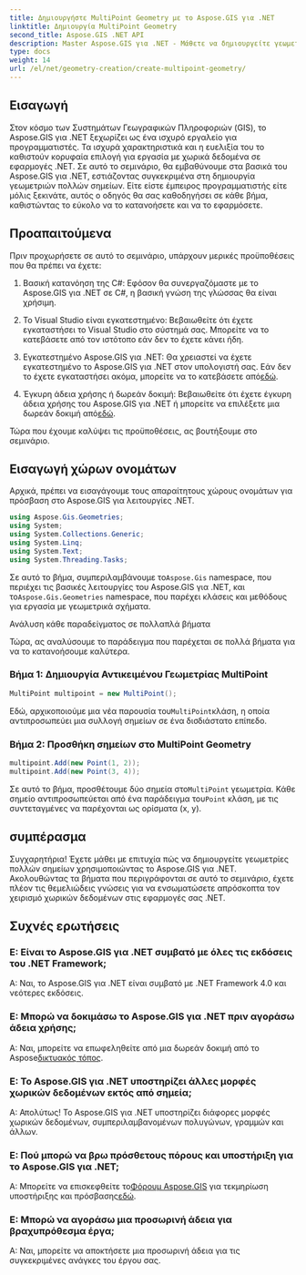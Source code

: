 ```yaml
---
title: Δημιουργήστε MultiPoint Geometry με το Aspose.GIS για .NET
linktitle: Δημιουργία MultiPoint Geometry
second_title: Aspose.GIS .NET API
description: Master Aspose.GIS για .NET - Μάθετε να δημιουργείτε γεωμετρίες πολλών σημείων χωρίς κόπο. Ολοκληρωμένο σεμινάριο για προγραμματιστές.
type: docs
weight: 14
url: /el/net/geometry-creation/create-multipoint-geometry/
---
```

## Εισαγωγή

Στον κόσμο των Συστημάτων Γεωγραφικών Πληροφοριών (GIS), το Aspose.GIS για .NET ξεχωρίζει ως ένα ισχυρό εργαλείο για προγραμματιστές. Τα ισχυρά χαρακτηριστικά και η ευελιξία του το καθιστούν κορυφαία επιλογή για εργασία με χωρικά δεδομένα σε εφαρμογές .NET. Σε αυτό το σεμινάριο, θα εμβαθύνουμε στα βασικά του Aspose.GIS για .NET, εστιάζοντας συγκεκριμένα στη δημιουργία γεωμετριών πολλών σημείων. Είτε είστε έμπειρος προγραμματιστής είτε μόλις ξεκινάτε, αυτός ο οδηγός θα σας καθοδηγήσει σε κάθε βήμα, καθιστώντας το εύκολο να το κατανοήσετε και να το εφαρμόσετε.

## Προαπαιτούμενα

Πριν προχωρήσετε σε αυτό το σεμινάριο, υπάρχουν μερικές προϋποθέσεις που θα πρέπει να έχετε:

1. Βασική κατανόηση της C#: Εφόσον θα συνεργαζόμαστε με το Aspose.GIS για .NET σε C#, η βασική γνώση της γλώσσας θα είναι χρήσιμη.

2. Το Visual Studio είναι εγκατεστημένο: Βεβαιωθείτε ότι έχετε εγκαταστήσει το Visual Studio στο σύστημά σας. Μπορείτε να το κατεβάσετε από τον ιστότοπο εάν δεν το έχετε κάνει ήδη.

3. Εγκατεστημένο Aspose.GIS για .NET: Θα χρειαστεί να έχετε εγκατεστημένο το Aspose.GIS για .NET στον υπολογιστή σας. Εάν δεν το έχετε εγκαταστήσει ακόμα, μπορείτε να το κατεβάσετε από[εδώ](https://releases.aspose.com/gis/net/).

4.  Έγκυρη άδεια χρήσης ή δωρεάν δοκιμή: Βεβαιωθείτε ότι έχετε έγκυρη άδεια χρήσης του Aspose.GIS για .NET ή μπορείτε να επιλέξετε μια δωρεάν δοκιμή από[εδώ](https://releases.aspose.com/).

Τώρα που έχουμε καλύψει τις προϋποθέσεις, ας βουτήξουμε στο σεμινάριο.

## Εισαγωγή χώρων ονομάτων

Αρχικά, πρέπει να εισαγάγουμε τους απαραίτητους χώρους ονομάτων για πρόσβαση στο Aspose.GIS για λειτουργίες .NET.


```csharp
using Aspose.Gis.Geometries;
using System;
using System.Collections.Generic;
using System.Linq;
using System.Text;
using System.Threading.Tasks;
```

 Σε αυτό το βήμα, συμπεριλαμβάνουμε το`Aspose.Gis` namespace, που περιέχει τις βασικές λειτουργίες του Aspose.GIS για .NET, και το`Aspose.Gis.Geometries` namespace, που παρέχει κλάσεις και μεθόδους για εργασία με γεωμετρικά σχήματα.

Ανάλυση κάθε παραδείγματος σε πολλαπλά βήματα

Τώρα, ας αναλύσουμε το παράδειγμα που παρέχεται σε πολλά βήματα για να το κατανοήσουμε καλύτερα.

### Βήμα 1: Δημιουργία Αντικειμένου Γεωμετρίας MultiPoint

```csharp
MultiPoint multipoint = new MultiPoint();
```

 Εδώ, αρχικοποιούμε μια νέα παρουσία του`MultiPoint`κλάση, η οποία αντιπροσωπεύει μια συλλογή σημείων σε ένα δισδιάστατο επίπεδο.

### Βήμα 2: Προσθήκη σημείων στο MultiPoint Geometry

```csharp
multipoint.Add(new Point(1, 2));
multipoint.Add(new Point(3, 4));
```

 Σε αυτό το βήμα, προσθέτουμε δύο σημεία στο`MultiPoint` γεωμετρία. Κάθε σημείο αντιπροσωπεύεται από ένα παράδειγμα του`Point` κλάση, με τις συντεταγμένες να παρέχονται ως ορίσματα (x, y).

## συμπέρασμα

Συγχαρητήρια! Έχετε μάθει με επιτυχία πώς να δημιουργείτε γεωμετρίες πολλών σημείων χρησιμοποιώντας το Aspose.GIS για .NET. Ακολουθώντας τα βήματα που περιγράφονται σε αυτό το σεμινάριο, έχετε πλέον τις θεμελιώδεις γνώσεις για να ενσωματώσετε απρόσκοπτα τον χειρισμό χωρικών δεδομένων στις εφαρμογές σας .NET.

## Συχνές ερωτήσεις

### Ε: Είναι το Aspose.GIS για .NET συμβατό με όλες τις εκδόσεις του .NET Framework;
Α: Ναι, το Aspose.GIS για .NET είναι συμβατό με .NET Framework 4.0 και νεότερες εκδόσεις.

### Ε: Μπορώ να δοκιμάσω το Aspose.GIS για .NET πριν αγοράσω άδεια χρήσης;
 Α: Ναι, μπορείτε να επωφεληθείτε από μια δωρεάν δοκιμή από το Aspose[δικτυακός τόπος](https://purchase.aspose.com/temporary-license/).

### Ε: Το Aspose.GIS για .NET υποστηρίζει άλλες μορφές χωρικών δεδομένων εκτός από σημεία;
Α: Απολύτως! Το Aspose.GIS για .NET υποστηρίζει διάφορες μορφές χωρικών δεδομένων, συμπεριλαμβανομένων πολυγώνων, γραμμών και άλλων.

### Ε: Πού μπορώ να βρω πρόσθετους πόρους και υποστήριξη για το Aspose.GIS για .NET;
 Α: Μπορείτε να επισκεφθείτε το[Φόρουμ Aspose.GIS](https://forum.aspose.com/c/gis/33) για τεκμηρίωση υποστήριξης και πρόσβασης[εδώ](https://reference.aspose.com/gis/net/).

### Ε: Μπορώ να αγοράσω μια προσωρινή άδεια για βραχυπρόθεσμα έργα;
Α: Ναι, μπορείτε να αποκτήσετε μια προσωρινή άδεια για τις συγκεκριμένες ανάγκες του έργου σας.